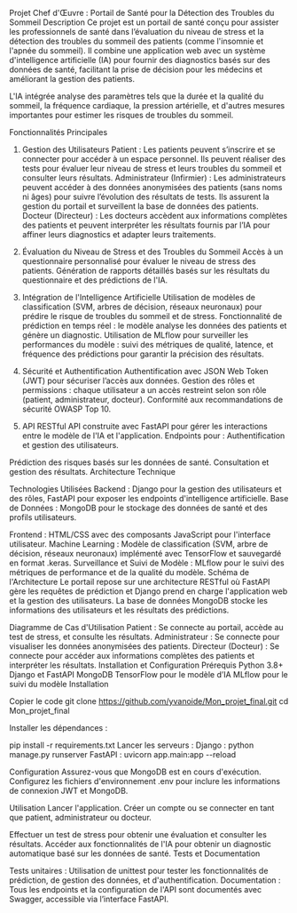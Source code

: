 Projet Chef d'Œuvre : Portail de Santé pour la Détection des Troubles du Sommeil
Description
Ce projet est un portail de santé conçu pour assister les professionnels de santé dans l’évaluation du niveau de stress et la détection des troubles du sommeil des patients (comme l'insomnie et l'apnée du sommeil). Il combine une application web avec un système d'intelligence artificielle (IA) pour fournir des diagnostics basés sur des données de santé, facilitant la prise de décision pour les médecins et améliorant la gestion des patients.

L'IA intégrée analyse des paramètres tels que la durée et la qualité du sommeil, la fréquence cardiaque, la pression artérielle, et d'autres mesures importantes pour estimer les risques de troubles du sommeil.

Fonctionnalités Principales

1. Gestion des Utilisateurs
Patient : Les patients peuvent s’inscrire et se connecter pour accéder à un espace personnel. Ils peuvent réaliser des tests pour évaluer leur niveau de stress et leurs troubles du sommeil et consulter leurs résultats.
Administrateur (Infirmier) : Les administrateurs peuvent accéder à des données anonymisées des patients (sans noms ni âges) pour suivre l’évolution des résultats de tests. Ils assurent la gestion du portail et surveillent la base de données des patients.
Docteur (Directeur) : Les docteurs accèdent aux informations complètes des patients et peuvent interpréter les résultats fournis par l’IA pour affiner leurs diagnostics et adapter leurs traitements.

2. Évaluation du Niveau de Stress et des Troubles du Sommeil
Accès à un questionnaire personnalisé pour évaluer le niveau de stress des patients.
Génération de rapports détaillés basés sur les résultats du questionnaire et des prédictions de l'IA.

3. Intégration de l'Intelligence Artificielle
Utilisation de modèles de classification (SVM, arbres de décision, réseaux neuronaux) pour prédire le risque de troubles du sommeil et de stress.
Fonctionnalité de prédiction en temps réel : le modèle analyse les données des patients et génère un diagnostic.
Utilisation de MLflow pour surveiller les performances du modèle : suivi des métriques de qualité, latence, et fréquence des prédictions pour garantir la précision des résultats.

4. Sécurité et Authentification
Authentification avec JSON Web Token (JWT) pour sécuriser l’accès aux données.
Gestion des rôles et permissions : chaque utilisateur a un accès restreint selon son rôle (patient, administrateur, docteur).
Conformité aux recommandations de sécurité OWASP Top 10.

5. API RESTful
API construite avec FastAPI pour gérer les interactions entre le modèle de l'IA et l'application.
Endpoints pour :
Authentification et gestion des utilisateurs.

Prédiction des risques basés sur les données de santé.
Consultation et gestion des résultats.
Architecture Technique

Technologies Utilisées
Backend : Django pour la gestion des utilisateurs et des rôles, FastAPI pour exposer les endpoints d'intelligence artificielle.
Base de Données : MongoDB pour le stockage des données de santé et des profils utilisateurs.

Frontend : HTML/CSS avec des composants JavaScript pour l'interface utilisateur.
Machine Learning : Modèle de classification (SVM, arbre de décision, réseaux neuronaux) implémenté avec TensorFlow et sauvegardé en format .keras.
Surveillance et Suivi de Modèle : MLflow pour le suivi des métriques de performance et de la qualité du modèle.
Schéma de l'Architecture
Le portail repose sur une architecture RESTful où FastAPI gère les requêtes de prédiction et Django prend en charge l'application web et la gestion des utilisateurs. La base de données MongoDB stocke les informations des utilisateurs et les résultats des prédictions.

Diagramme de Cas d'Utilisation
Patient : Se connecte au portail, accède au test de stress, et consulte les résultats.
Administrateur : Se connecte pour visualiser les données anonymisées des patients.
Directeur (Docteur) : Se connecte pour accéder aux informations complètes des patients et interpréter les résultats.
Installation et Configuration
Prérequis
Python 3.8+
Django et FastAPI
MongoDB
TensorFlow pour le modèle d’IA
MLflow pour le suivi du modèle
Installation

Copier le code
git clone https://github.com/yvanoide/Mon_projet_final.git
cd Mon_projet_final

Installer les dépendances :

pip install -r requirements.txt
Lancer les serveurs :
Django : python manage.py runserver
FastAPI : uvicorn app.main:app --reload

Configuration
Assurez-vous que MongoDB est en cours d'exécution.
Configurez les fichiers d'environnement .env pour inclure les informations de connexion JWT et MongoDB.

Utilisation
Lancer l'application.
Créer un compte ou se connecter en tant que patient, administrateur ou docteur.

Effectuer un test de stress pour obtenir une évaluation et consulter les résultats.
Accéder aux fonctionnalités de l'IA pour obtenir un diagnostic automatique basé sur les données de santé.
Tests et Documentation

Tests unitaires : Utilisation de unittest pour tester les fonctionnalités de prédiction, de gestion des données, et d'authentification.
Documentation : Tous les endpoints et la configuration de l'API sont documentés avec Swagger, accessible via l’interface FastAPI.
